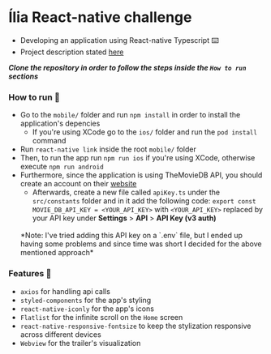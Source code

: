 # Ília React-native challenge

- Developing an application using React-native Typescript ⌨️
- Project description stated [here](https://github.com/aisdigital/ilia-react-native-challenge)

**_Clone the repository in order to follow the steps inside the `How to run` sections_**
<br>

### How to run 🛫
- Go to the `mobile/` folder and run `npm install` in order to install the application's depencies
  - If you're using XCode go to the `ios/` folder and run the `pod install` command   
- Run `react-native link` inside the root `mobile/` folder 
- Then, to run the app run `npm run ios` if you're using XCode, otherwise execute `npm run android`
- Furthermore, since the application is using TheMovieDB API, you should create an account on their [website](https://www.themoviedb.org/?language=pt-BR)
  - Afterwards, create a new file called `apiKey.ts` under the `src/constants` folder and in it add the following code: `export const MOVIE_DB_API_KEY = <YOUR_API_KEY>` with `<YOUR_API_KEY>` replaced by your API key under **Settings** > **API** > **API Key (v3 auth)**
  <br>
  *Note: I've tried adding this API key on a `.env` file, but I ended up having some problems and since time was short I decided for the above mentioned approach*

### Features 🎲
- `axios` for handling api calls 
- `styled-components` for the app's styling
- `react-native-iconly` for the app's icons
- `Flatlist` for the infinite scroll on the `Home` screen  
- `react-native-responsive-fontsize` to keep the stylization responsive across different devices
- `Webview` for the trailer's visualization 